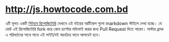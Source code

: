 http://js.howtocode.com.bd
==============================

এটি মূলত একটি [গিটহাব রিপোজিটোরি](https://github.com/howtocode-com-bd/js.howtocode.com.bd)  যেখানে এই বইয়ের আর্টিকেল গুলো markdown স্টাইলে লেখা হচ্ছে। যে কেউ এই রিপোজিটোরি fork করে কোন চ্যাপ্টার মডিফাই করার জন্য Pull Request দিতে পারেন। মাস্টার ব্র্যাঞ্চ এ পরিবর্তনের সাথে সাথে এই সাইট/বই স্বয়ংক্রিয় ভাবে আপডেট হবে।
